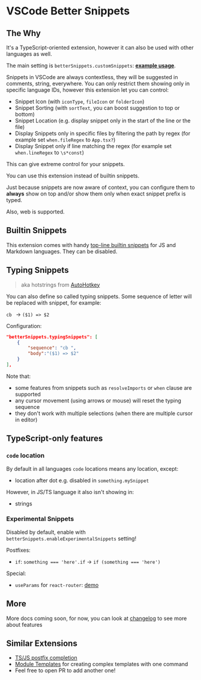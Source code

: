 # VSCode Better Snippets

## The Why

It's a TypeScript-oriented extension, however it can also be used with other languages as well.

The main setting is `betterSnippets.customSnippets`: **[example usage](./test/snippets.jsonc)**.

Snippets in VSCode are always contextless, they will be suggested in comments, string, everywhere. You can only restrict them showing only in specific language IDs, however this extension let you can control:

- Snippet Icon (with `iconType`, `fileIcon` or `folderIcon`)
- Snippet Sorting (with `sortText`, you can boost suggestion to top or bottom)
- Snippet Location (e.g. display snippet only in the start of the line or the file)
- Display Snippets only in specific files by filtering the path by regex (for example set `when.fileRegex` to `App.tsx?`)
- Display Snippet only if line matching the regex (for example set `when.lineRegex` to `\s*const`)

This can give extreme control for your snippets.

You can use this extension instead of builtin snippets.

<!-- So, basically I just turned off snippet suggestion by setting `editor.suggest.showSnippets` to `false` and migrated all my snippets to this extension. -->

Just because snippets are now aware of context, you can configure them to **always** show on top and/or show them only when exact snippet prefix is typed.

Also, web is supported.

## Builtin Snippets

This extension comes with handy [top-line builtin snippets](src/builtinSnippets.ts) for JS and Markdown languages. They can be disabled.

## Typing Snippets

> aka hotstrings from [AutoHotkey](https://www.autohotkey.com/)

You can also define so called typing snippets. Some sequence of letter will be replaced with snippet, for example:

`cb ` -> `($1) => $2`

Configuration:

```json
"betterSnippets.typingSnippets": [
    {
        "sequence": "cb ",
        "body":"($1) => $2"
    }
],
```

Note that:

- some features from snippets such as `resolveImports` or `when` clause are supported
- any cursor movement (using arrows or mouse) will reset the typing sequence
- they don't work with multiple selections (when there are multiple cursor in editor)

## TypeScript-only features

### `code` location

By default in all languages `code` locations means any location, except:

- location after dot e.g. disabled in `something.mySnippet`

However, in JS/TS language it also isn't showing in:

- strings

### Experimental Snippets

Disabled by default, enable with `betterSnippets.enableExperimentalSnippets` setting!

Postfixes:

- `if`: `something === 'here'.if` -> `if (something === 'here')`

Special:

- `useParams` for `react-router`: [demo](https://twitter.com/i/status/1482817282145492993)

## More

More docs coming soon, for now, you can look at [changelog](https://github.com/zardoy/vscode-better-snippets/releases) to see more about features

## Similar Extensions

- [TS/JS postfix completion](https://marketplace.visualstudio.com/items?itemName=ipatalas.vscode-postfix-ts)
- [Module Templates](https://marketplace.visualstudio.com/items?itemName=asbjornh.vscode-module-templates) for creating complex templates with one command
- Feel free to open PR to add another one!
